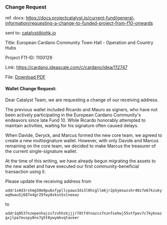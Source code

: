 ### Change Request 

ref. docs: https://docs.projectcatalyst.io/current-fund/general-information/requesting-a-change-to-funded-project-from-f10-onwards

sent to: catalyst@iohk.io 

Title: European Cardano Community Town Hall - Operation and Country Hubs

Project F11-ID: 1100129

Link: https://cardano.ideascale.com/c/cardano/idea/112747

File: [Download PDF](./assets/WalletCR-1100129-122524.pdf)



#### Wallet Change Request: 



Dear Catalyst Team, we are requesting a change of our receiving address.

The previous wallet included Ricardo and Mauro as signers, who have not been actively participating in the European Cardano Community's endeavors since late Fund 10. While Ricardo honorably attempted to maintain activities, waiting for his signature often caused delays.

When Davide, Deryck, and Marcus formed the new core team, we agreed to create a new multisignature wallet. However, with only Davide and Marcus remaining on the core team, we decided to make Marcus the treasurer of the current single-signature wallet.

At the time of this writing, we have already begun migrating the assets to the new wallet and have executed our first community-beneficial transaction using it.



Please update the receiving address from 

`addr1x8d3rshmg50m9pu6xfypllcpawx3ds3l0hcgllm6jr2p5ymswzshr40z7e67kzukywq9wau5j687e4gr29fwy8xksn5slneeaz`

to 

`addr1q9537nzepenhajzv7zvhhzkjjjr78tf4tnazcx7nznfxehwj55xtfpev7c7kyknazgxjlpa7euspy0nx7g5t8ywymkvqtaveer`

